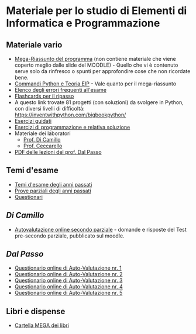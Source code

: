 # Materiale per lo studio di Elementi di Informatica e Programmazione


## Materiale vario
- [Mega-Riassunto del programma](/Dati/Studio/II%20Anno/EIP/Materiale%20vario/Mega_riassunto_EIP.md) (non contiene materiale che viene coperto meglio dalle slide del MOODLE) - Quello che vi è contenuto serve solo da rinfresco o spunti per approfondire cose che non ricordate bene.
- [Commandi Python e Teoria EIP](Tutta_la_teoria.md) - Vale quanto per il mega-riassunto
- [Elenco degli errori frequenti all'esame](/Dati/Studio/II%20Anno/EIP/Materiale%20vario/eip-errori-frequenti.pdf)
- [Flashcards per il ripasso](/Dati/Studio/II%20Anno/EIP/Materiale%20vario/eip-flashcards.pdf)
- A questo link trovate 81 progetti (con soluzioni) da svolgere in Python, con diversi livelli di difficoltà: 
https://inventwithpython.com/bigbookpython/
- [Esercizi guidati](/Dati/Studio/II%20Anno/EIP/Materiale%20vario/Esercizi%20guidati)
- [Esercizi di programmazione e relativa soluzione](/Dati/Studio/II%20Anno/EIP/Materiale%20vario/Esercizi%20di%20programmazione)
- Materiale dei laboratori
  - [Prof. Di Camillo](Dati/Studio/II%20Anno/EIP/Materiale%20vario/Laboratorio/Di%20Camillo)
  - [Prof. Ceccarello](Dati/Studio/II%20Anno/EIP/Materiale%20vario/Laboratorio/Ceccarello)
- [PDF delle lezioni del prof. Dal Passo](/Dati/Studio/II%20Anno/EIP/Libri%20e%20dispense/eip_dalpasso.pdf)

## Temi d'esame
- [Temi d'esame degli anni passati](/Dati/Studio/II%20Anno/EIP/Temi%20d'esame/Temi%20d'esame)
- [Prove parziali degli anni passati](/Dati/Studio/II%20Anno/EIP/Temi%20d'esame/Parziali)
- [Questionari](/Dati/Studio/II%20Anno/EIP/Temi%20d'esame/Questionari)
## _Di Camillo_
- [Autovalutazione online secondo parziale](parziale_EIP.md) - domande e risposte del Test pre-secondo parziale, pubblicato sul moodle. 

## _Dal Passo_
- [Questionario online di Auto-Valutazione nr. 1](/Dati/Studio/II_anno/EIP/Questionario_Auto-Valutazione1.png)
- [Questionario online di Auto-Valutazione nr. 2](/Dati/Studio/II_anno/EIP/Questionario_Auto-Valutazione2.png)
- [Questionario online di Auto-Valutazione nr. 3](/Dati/Studio/II_anno/EIP/Questionario_Auto-Valutazione3.png)
- [Questionario online di Auto-Valutazione nr. 4](/Dati/Studio/II_anno/EIP/Questionario_Auto-Valutazione4.png)
- [Questionario online di Auto-Valutazione nr. 5](/Dati/Studio/II_anno/EIP/Questionario_Auto-Valutazione5.png)

## Libri e dispense
- [Cartella MEGA dei libri](https://mega.nz/folder/UoFGlY5S#oEVruDxA9Xnk5nulPOrXMw/folder/sptxwBYQ)
